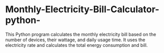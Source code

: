 # Monthly-Electricity-Bill-Calculator-python-
This Python program calculates the monthly electricity bill based on the number of devices, their wattage, and daily usage time. It uses the electricity rate and calculates the total energy consumption and bill.
